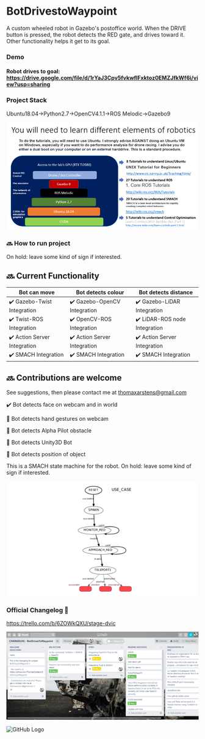 # BotDrivestoWaypoint

A custom wheeled robot in Gazebo's postoffice world. When the DRIVE button is pressed, the robot detects the RED gate, and drives toward it. Other functionality helps it get to its goal.

### Demo
#### Robot drives to goal: https://drive.google.com/file/d/1rYaJ3Cpv5fvkwflFxktoz0EMZJfkWf6i/view?usp=sharing

### Project Stack
Ubuntu18.04->Python2.7->OpenCV4.1.1->ROS Melodic->Gazebo9 
<p align="center">
  <img src="/tutorials.PNG">
</p>

### :soon: How to run project
On hold: leave some kind of sign if interested.

## :soon: Current Functionality


| Bot can move  | Bot detects colour  | Bot detects distance |
| ------------- | ------------- | ------------- |
| :heavy_check_mark: Gazebo-Twist Integration  | :heavy_check_mark: Gazebo-OpenCV Integration  | :heavy_check_mark: Gazebo-LiDAR Integration  |
| :heavy_check_mark: Twist-ROS Integration  | :heavy_check_mark: OpenCV-ROS Integration  | :heavy_check_mark: LiDAR-ROS node Integration  |
| :heavy_check_mark: Action Server Integration  | :heavy_check_mark: Action Server Integration  | :heavy_check_mark: Action Server Integration  |
| :heavy_check_mark: SMACH Integration  | :heavy_check_mark: SMACH Integration  | :heavy_check_mark: SMACH Integration  |


## :soon: Contributions are welcome

See suggestions, then please contact me at thomaxarstens@gmail.com

:heavy_check_mark: Bot detects face on webcam and in world

:black_square_button: Bot detects hand gestures on webcam

:black_square_button: Bot detects Alpha Pilot obstacle

:black_square_button: Bot detects Unity3D Bot

:black_square_button: Bot detects position of object

This is a SMACH state machine for the robot.
On hold: leave some kind of sign if interested.

![Current statemachine](/minimal_statemachine.png)



### Official Changelog :sunflower:
https://trello.com/b/6ZOWkQXU/stage-dvic

![Changelog Board](/Changelog.PNG)

![GitHub Logo](/images/0NSBKZe.gif)



